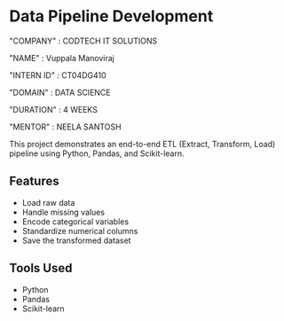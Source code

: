 # Data Pipeline Development

"COMPANY" : CODTECH IT SOLUTIONS

"NAME" : Vuppala Manoviraj

"INTERN ID" : CT04DG410

"DOMAIN" : DATA SCIENCE

"DURATION" : 4 WEEKS

"MENTOR" : NEELA SANTOSH

This project demonstrates an end-to-end ETL (Extract, Transform, Load) pipeline using Python, Pandas, and Scikit-learn.

## Features
- Load raw data
- Handle missing values
- Encode categorical variables
- Standardize numerical columns
- Save the transformed dataset

## Tools Used
- Python
- Pandas
- Scikit-learn
